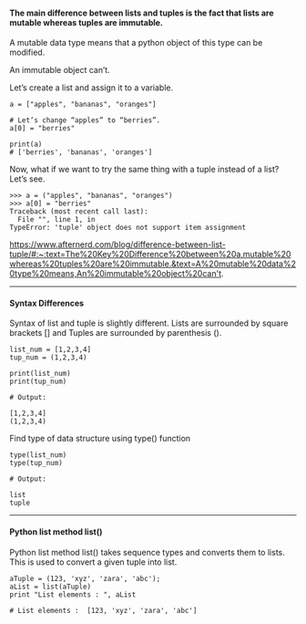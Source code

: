 #### The main difference between lists and tuples is the fact that lists are mutable whereas tuples are immutable.

A mutable data type means that a python object of this type can be modified.

An immutable object can’t.

Let’s create a list and assign it to a variable.

```
a = ["apples", "bananas", "oranges"]

# Let’s change “apples” to “berries”.
a[0] = "berries"

print(a)
# ['berries', 'bananas', 'oranges']
```

Now, what if we want to try the same thing with a tuple instead of a list? Let’s see.

```
>>> a = ("apples", "bananas", "oranges")
>>> a[0] = "berries"
Traceback (most recent call last):
  File "", line 1, in
TypeError: 'tuple' object does not support item assignment
```

https://www.afternerd.com/blog/difference-between-list-tuple/#:~:text=The%20Key%20Difference%20between%20a,mutable%20whereas%20tuples%20are%20immutable.&text=A%20mutable%20data%20type%20means,An%20immutable%20object%20can't.

---

#### Syntax Differences

Syntax of list and tuple is slightly different. Lists are surrounded by square brackets [] and Tuples are surrounded by parenthesis ().

```
list_num = [1,2,3,4]
tup_num = (1,2,3,4)

print(list_num)
print(tup_num)

# Output:

[1,2,3,4]
(1,2,3,4)
```

Find type of data structure using type() function

```
type(list_num)
type(tup_num)

# Output:

list
tuple
```

---

#### Python list method list()

Python list method list() takes sequence types and converts them to lists. This is used to convert a given tuple into list.

```
aTuple = (123, 'xyz', 'zara', 'abc');
aList = list(aTuple)
print "List elements : ", aList

# List elements :  [123, 'xyz', 'zara', 'abc']

```
